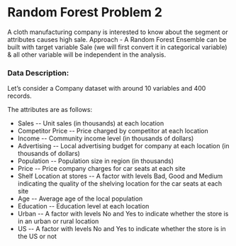 # Random Forest Problem 2

A cloth manufacturing company is interested to know about the segment or attributes causes high sale. 
Approach - A Random Forest Ensemble can be built with target variable Sale (we will first convert it in categorical variable) & all other variable will be independent in the analysis.  

### Data Description:

Let’s consider a Company dataset with around 10 variables and 400 records. 


The attributes are as follows: 
- Sales -- Unit sales (in thousands) at each location
- Competitor Price -- Price charged by competitor at each location
- Income -- Community income level (in thousands of dollars)
- Advertising -- Local advertising budget for company at each location (in thousands of dollars)
- Population -- Population size in region (in thousands)
- Price -- Price company charges for car seats at each site
- Shelf Location at stores -- A factor with levels Bad, Good and Medium indicating the quality of the shelving location for the car seats at each site
- Age -- Average age of the local population
- Education -- Education level at each location
- Urban -- A factor with levels No and Yes to indicate whether the store is in an urban or rural location
- US -- A factor with levels No and Yes to indicate whether the store is in the US or not 